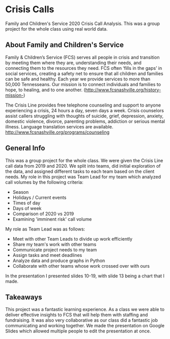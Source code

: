 # Crisis Calls
Family and Children's Service 2020 Crisis Call Analysis. This was a group project for the whole class using real world data.

## About Family and Children's Service
Family & Children’s Service (FCS) serves all people in crisis and transition by meeting them where they are, understanding their needs, and connecting them to the resources they need. FCS often ‘fills in the gaps’ in social services, creating a safety net to ensure that all children and families can be safe and healthy. Each year we provide services to more than 50,000 Tennesseans.
Our mission is to connect individuals and families to hope, to healing, and to one another.
(http://www.fcsnashville.org/history-mission-)

The Crisis Line provides free telephone counseling and support to anyone experiencing a crisis, 24 hours a day, seven days a week. 
Crisis counselors assist callers struggling with thoughts of suicide, grief, depression, anxiety, domestic violence, divorce, parenting problems, addiction or serious mental illness. 
Language translation services are available. 
http://www.fcsnashville.org/programs/counseling

## General Info
This was a group project for the whole class. We were given the Crisis Line call data from 2019 and 2020. We split into teams, did initial exploration of the data, and assigned different tasks to each team based on the client needs.
My role in this project was Team Lead for my team which analyzed call volumes by the following criteria:
- Season
- Holidays / Current events
- Times of day
- Days of week
- Comparison of 2020 vs 2019
- Examining 'imminent risk' call volume

My role as Team Lead was as follows:
- Meet with other Team Leads to divide up work efficiently 
- Share my team's work with other teams
- Communicate project needs to my team
- Assign tasks and meet deadlines
- Analyze data and produce graphs in Python
- Collaborate with other teams whose work crossed over with ours

In the presentation I presented slides 10-19, with slide 13 being a chart that I made. 

## Takeaways
This project was a fantastic learning experience. As a class we were able to deliver effective insights to FCS that will help them with staffing and fundraising. 
It was also very collaborative as our class did a fantastic job communicating and working together. We made the presentation on Google Slides which allowed multiple people to edit the presentation at once. 
